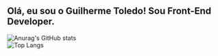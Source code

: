 ## Olá, eu sou o Guilherme Toledo! Sou Front-End Developer.
![Anurag's GitHub stats](https://readme-stats-omega-eight.vercel.app/api?username=guitoledo&show_icons=true&theme=transparent) 
<br> 
![Top Langs](https://readme-stats-omega-eight.vercel.app/api/top-langs/?username=guitoledo\&layout=compact)



